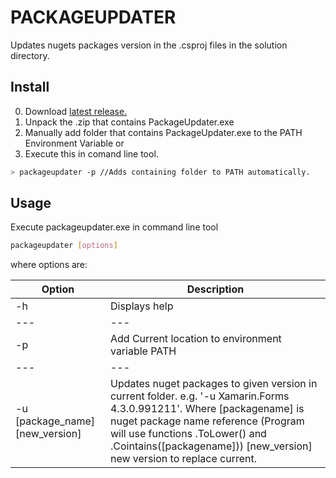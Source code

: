 PACKAGEUPDATER
==============

Updates nugets packages version in the .csproj files in the solution directory.



Install
-------
0. Download [latest release.](https://github.com/PawKanarek/PackageUpdater/releases)
1. Unpack the .zip that contains PackageUpdater.exe
2. Manually add folder that contains PackageUpdater.exe to the PATH Environment Variable
or
2. Execute this in comand line tool. 
```sh
> packageupdater -p //Adds containing folder to PATH automatically.  
```


Usage
-----
Execute packageupdater.exe in command line tool
```sh
packageupdater [options]
```
where options are:

| Option | Description |
| ------ | ----------- | 
| -h | Displays help |
| --- | ---|
| -p | Add Current location to environment variable PATH |
| --- | --- |
| -u [package_name] [new_version] | Updates nuget packages to given version in current folder. e.g. '-u Xamarin.Forms 4.3.0.991211'. Where [packagename] is nuget package name reference (Program will use functions .ToLower() and .Cointains([packagename])) [new_version] new version to replace current.
